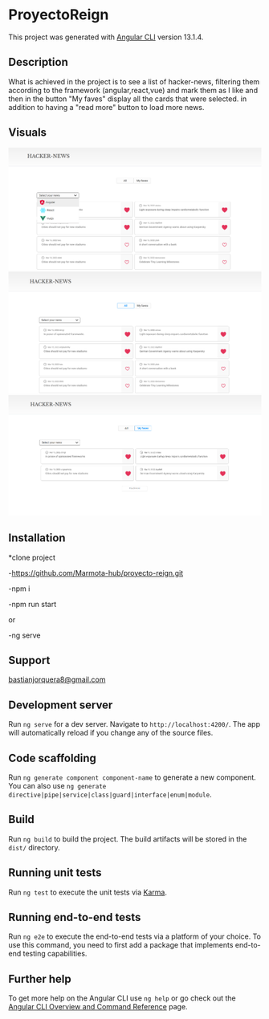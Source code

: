 # ProyectoReign

This project was generated with [Angular CLI](https://github.com/angular/angular-cli) version 13.1.4.

## Description
What is achieved in the project is to see a list of hacker-news, filtering them according to the framework (angular,react,vue) and mark them as I like and then in the button "My faves" display all the cards that were selected. in addition to having a "read more" button to load more news.

## Visuals

<img src="src/assets/images/captura01.png">

<img src="src/assets/images/captura02.png">

<img src="src/assets/images/captura03.png">

## Installation

*clone project

-https://github.com/Marmota-hub/proyecto-reign.git

-npm i

-npm run start 

or 

-ng serve

## Support

bastianjorquera8@gmail.com


## Development server

Run `ng serve` for a dev server. Navigate to `http://localhost:4200/`. The app will automatically reload if you change any of the source files.

## Code scaffolding

Run `ng generate component component-name` to generate a new component. You can also use `ng generate directive|pipe|service|class|guard|interface|enum|module`.

## Build

Run `ng build` to build the project. The build artifacts will be stored in the `dist/` directory.

## Running unit tests

Run `ng test` to execute the unit tests via [Karma](https://karma-runner.github.io).

## Running end-to-end tests

Run `ng e2e` to execute the end-to-end tests via a platform of your choice. To use this command, you need to first add a package that implements end-to-end testing capabilities.

## Further help

To get more help on the Angular CLI use `ng help` or go check out the [Angular CLI Overview and Command Reference](https://angular.io/cli) page.
